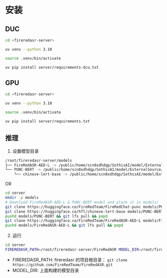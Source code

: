 # 安装

## DUC

```bash
cd <fireredasr-server>

uv venv --python 3.10

source .venv/bin/activate

uv pip install server/requirements-dcu.txt
```

## GPU

```bash
cd <fireredasr-server>

uv venv --python 3.10

source .venv/bin/activate

uv pip install server/requirements.txt
```

## 推理

1. 设置模型目录

```bash
/root/fireredasr-server/models
├── FireRedASR-AED-L -> /public/home/scn8xdhdqp/SothisAI/model/ExternalSource/FireRedASR-AED-L/main/FireRedASR-AED-L
└── PUNC-BERT -> /public/home/scn8xdhdqp/SothisAI/model/ExternalSource/FireRedChat-punc/main/FireRedChat-punc
    └── chinese-lert-base -> /public/home/scn8xdhdqp/SothisAI/model/ExternalSource/chinese-lert-base/main/chinese-lert-base
```

OR

```bash
cd server
mkdir -p models
# Download FireRedASR-AED-L & PUNC-BERT model and place it in models/
git clone https://huggingface.co/FireRedTeam/FireRedChat-punc models/PUNC-BERT
git clone https://huggingface.co/hfl/chinese-lert-base models/PUNC-BERT/chinese-lert-base
pushd models/PUNC-BERT && git lfs pull && popd
git clone https://huggingface.co/FireRedTeam/FireRedASR-AED-L models/FireRedASR-AED-L
pushd models/FireRedASR-AED-L && git lfs pull && popd
```

2. 运行

```bash
cd server
FIREREDASR_PATH=/root/fireredasr-server/FireRedASR MODEL_DIR=/root/fireredasr-server/models uvicorn src.main:app --host 0.0.0.0 --port 8000
```

- FIREREDASR_PATH: fireredasr 的项目根目录： `git clone https://github.com/FireRedTeam/FireRedASR.git`
- MODEL_DIR: 上面构建的模型目录
